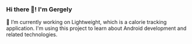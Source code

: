 ### Hi there 👋! I'm Gergely

🔭 I’m currently working on Lightweight, which is a calorie tracking application. I'm using this project to learn about Android development and related technologies.
